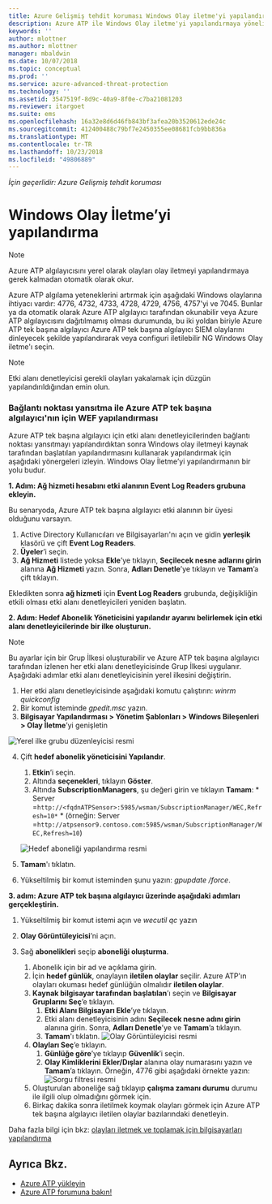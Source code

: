 ```yaml
---
title: Azure Gelişmiş tehdit koruması Windows Olay iletme'yi yapılandırma | Microsoft Docs
description: Azure ATP ile Windows Olay iletme'yi yapılandırmaya yönelik seçeneklerinizi açıklar
keywords: ''
author: mlottner
ms.author: mlottner
manager: mbaldwin
ms.date: 10/07/2018
ms.topic: conceptual
ms.prod: ''
ms.service: azure-advanced-threat-protection
ms.technology: ''
ms.assetid: 3547519f-8d9c-40a9-8f0e-c7ba21081203
ms.reviewer: itargoet
ms.suite: ems
ms.openlocfilehash: 16a32e8d6d46fb843bf3afea20b3520612ede24c
ms.sourcegitcommit: 412400488c79bf7e2450355ee08681fcb9bb836a
ms.translationtype: MT
ms.contentlocale: tr-TR
ms.lasthandoff: 10/23/2018
ms.locfileid: "49806889"
---
```

*İçin geçerlidir: Azure Gelişmiş tehdit koruması*



# <a name="configuring-windows-event-forwarding"></a>Windows Olay İletme’yi yapılandırma

> [!NOTE]
> Azure ATP algılayıcısını yerel olarak olayları olay iletmeyi yapılandırmaya gerek kalmadan otomatik olarak okur.


Azure ATP algılama yeteneklerini artırmak için aşağıdaki Windows olaylarına ihtiyacı vardır: 4776, 4732, 4733, 4728, 4729, 4756, 4757'yi ve 7045. Bunlar ya da otomatik olarak Azure ATP algılayıcı tarafından okunabilir veya Azure ATP algılayıcısını dağıtılmamış olması durumunda, bu iki yoldan biriyle Azure ATP tek başına algılayıcı Azure ATP tek başına algılayıcı SIEM olaylarını dinleyecek şekilde yapılandırarak veya configuri iletilebilir NG Windows Olay iletme'ı seçin.

> [!NOTE]
> Etki alanı denetleyicisi gerekli olayları yakalamak için düzgün yapılandırıldığından emin olun.

### <a name="wef-configuration-for-azure-atp-standalone-sensors-with-port-mirroring"></a>Bağlantı noktası yansıtma ile Azure ATP tek başına algılayıcı'nın için WEF yapılandırması

Azure ATP tek başına algılayıcı için etki alanı denetleyicilerinden bağlantı noktası yansıtmayı yapılandırdıktan sonra Windows olay iletmeyi kaynak tarafından başlatılan yapılandırmasını kullanarak yapılandırmak için aşağıdaki yönergeleri izleyin. Windows Olay İletme’yi yapılandırmanın bir yolu budur. 

**1. Adım: Ağ hizmeti hesabını etki alanının Event Log Readers grubuna ekleyin.** 

Bu senaryoda, Azure ATP tek başına algılayıcı etki alanının bir üyesi olduğunu varsayın.

1.  Active Directory Kullanıcıları ve Bilgisayarları'nı açın ve gidin **yerleşik** klasörü ve çift **Event Log Readers**. 
2.  **Üyeler**’i seçin.
3.  **Ağ Hizmeti** listede yoksa **Ekle**’ye tıklayın, **Seçilecek nesne adlarını girin** alanına **Ağ Hizmeti** yazın. Sonra, **Adları Denetle**’ye tıklayın ve **Tamam**’a çift tıklayın. 

Ekledikten sonra **ağ hizmeti** için **Event Log Readers** grubunda, değişikliğin etkili olması etki alanı denetleyicileri yeniden başlatın.

**2. Adım: Hedef Abonelik Yöneticisini yapılandır ayarını belirlemek için etki alanı denetleyicilerinde bir ilke oluşturun.** 
> [!Note] 
> Bu ayarlar için bir Grup İlkesi oluşturabilir ve Azure ATP tek başına algılayıcı tarafından izlenen her etki alanı denetleyicisinde Grup İlkesi uygulanır. Aşağıdaki adımlar etki alanı denetleyicisinin yerel ilkesini değiştirin.     

1.  Her etki alanı denetleyicisinde aşağıdaki komutu çalıştırın: *winrm quickconfig*
2.  Bir komut isteminde *gpedit.msc* yazın.
3.  **Bilgisayar Yapılandırması > Yönetim Şablonları > Windows Bileşenleri > Olay İletme**’yi genişletin

 ![Yerel ilke grubu düzenleyicisi resmi](media/wef%201%20local%20group%20policy%20editor.png)

4.  Çift **hedef abonelik yöneticisini Yapılandır**.
   
    1.  **Etkin**’i seçin.
    2.  Altında **seçenekleri**, tıklayın **Göster**.
    3.  Altında **SubscriptionManagers**, şu değeri girin ve tıklayın **Tamam**: * Server =`http://<fqdnATPSensor>:5985/wsman/SubscriptionManager/WEC,Refresh=10*` * (örneğin: Server =`http://atpsensor9.contoso.com:5985/wsman/SubscriptionManager/WEC,Refresh=10`)
    
    ![Hedef aboneliği yapılandırma resmi](media/wef%202%20config%20target%20sub%20manager.png)
    
5.  **Tamam**'ı tıklatın.
6.  Yükseltilmiş bir komut isteminden şunu yazın: *gpupdate /force*. 

**3. adım: Azure ATP tek başına algılayıcı üzerinde aşağıdaki adımları gerçekleştirin.** 

1. Yükseltilmiş bir komut istemi açın ve *wecutil qc* yazın
2. **Olay Görüntüleyicisi**’ni açın. 
3. Sağ **abonelikleri** seçip **aboneliği oluşturma**. 
    
    1. Abonelik için bir ad ve açıklama girin. 
    2. İçin **hedef günlük**, onaylayın **iletilen olaylar** seçilir. Azure ATP'ın olayları okuması hedef günlüğün olmalıdır **iletilen olaylar**. 
    3. **Kaynak bilgisayar tarafından başlatılan**’ı seçin ve **Bilgisayar Gruplarını Seç**’e tıklayın.
        1. **Etki Alanı Bilgisayarı Ekle**’ye tıklayın.
        2. Etki alanı denetleyicisinin adını **Seçilecek nesne adını girin** alanına girin. Sonra, **Adları Denetle**’ye ve **Tamam**’a tıklayın. 
        3. **Tamam**'ı tıklatın.
        ![Olay Görüntüleyicisi resmi](media/wef3%20event%20viewer.png)     
    4. **Olayları Seç**’e tıklayın.
        1. **Günlüğe göre**’ye tıklayıp **Güvenlik**’i seçin.
        2. **Olay Kimliklerini Ekler/Dışlar** alanına olay numarasını yazın ve **Tamam**’a tıklayın. Örneğin, 4776 gibi aşağıdaki örnekte yazın:<br/>
        ![Sorgu filtresi resmi](media/wef-4-query-filter.png)
   5. Oluşturulan aboneliğe sağ tıklayıp **çalışma zamanı durumu** durumu ile ilgili olup olmadığını görmek için. 
   6. Birkaç dakika sonra iletilmek koymak olayları görmek için Azure ATP tek başına algılayıcı iletilen olaylar bazılarındaki denetleyin.


Daha fazla bilgi için bkz: [olayları iletmek ve toplamak için bilgisayarları yapılandırma](https://technet.microsoft.com/library/cc748890)

## <a name="see-also"></a>Ayrıca Bkz.

- [Azure ATP yükleyin](install-atp-step1.md)
- [Azure ATP forumuna bakın!](https://aka.ms/azureatpcommunity)
